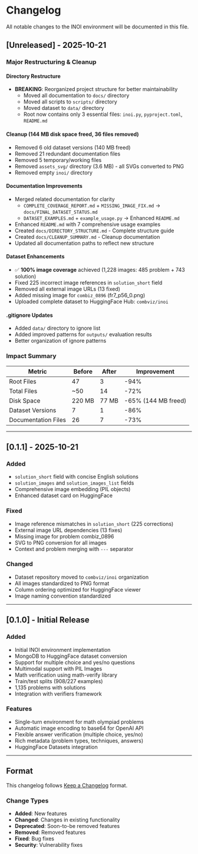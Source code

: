 # Changelog

All notable changes to the INOI environment will be documented in this file.

## [Unreleased] - 2025-10-21

### Major Restructuring & Cleanup

#### Directory Restructure
- **BREAKING**: Reorganized project structure for better maintainability
  - Moved all documentation to `docs/` directory
  - Moved all scripts to `scripts/` directory
  - Moved dataset to `data/` directory
  - Root now contains only 3 essential files: `inoi.py`, `pyproject.toml`, `README.md`

#### Cleanup (144 MB disk space freed, 36 files removed)
- Removed 6 old dataset versions (140 MB freed)
- Removed 21 redundant documentation files
- Removed 5 temporary/working files
- Removed `assets_svg/` directory (3.6 MB) - all SVGs converted to PNG
- Removed empty `inoi/` directory

#### Documentation Improvements
- Merged related documentation for clarity
  - `COMPLETE_COVERAGE_REPORT.md` + `MISSING_IMAGE_FIX.md` → `docs/FINAL_DATASET_STATUS.md`
  - `DATASET_EXAMPLES.md` + `example_usage.py` → Enhanced `README.md`
- Enhanced `README.md` with 7 comprehensive usage examples
- Created `docs/DIRECTORY_STRUCTURE.md` - Complete structure guide
- Created `docs/CLEANUP_SUMMARY.md` - Cleanup documentation
- Updated all documentation paths to reflect new structure

#### Dataset Enhancements
- ✅ **100% image coverage** achieved (1,228 images: 485 problem + 743 solution)
- Fixed 225 incorrect image references in `solution_short` field
- Removed all external image URLs (13 fixed)
- Added missing image for `combiz_0896` (fr7_p56_0.png)
- Uploaded complete dataset to HuggingFace Hub: `combviz/inoi`

#### .gitignore Updates
- Added `data/` directory to ignore list
- Added improved patterns for `outputs/` evaluation results
- Better organization of ignore patterns

### Impact Summary

| Metric | Before | After | Improvement |
|--------|--------|-------|-------------|
| Root Files | 47 | 3 | -94% |
| Total Files | ~50 | 14 | -72% |
| Disk Space | 220 MB | 77 MB | -65% (144 MB freed) |
| Dataset Versions | 7 | 1 | -86% |
| Documentation Files | 26 | 7 | -73% |

---

## [0.1.1] - 2025-10-21

### Added
- `solution_short` field with concise English solutions
- `solution_images` and `solution_images_list` fields
- Comprehensive image embedding (PIL objects)
- Enhanced dataset card on HuggingFace

### Fixed
- Image reference mismatches in `solution_short` (225 corrections)
- External image URL dependencies (13 fixes)
- Missing image for problem combiz_0896
- SVG to PNG conversion for all images
- Context and problem merging with `---` separator

### Changed
- Dataset repository moved to `combviz/inoi` organization
- All images standardized to PNG format
- Column ordering optimized for HuggingFace viewer
- Image naming convention standardized

---

## [0.1.0] - Initial Release

### Added
- Initial INOI environment implementation
- MongoDB to HuggingFace dataset conversion
- Support for multiple choice and yes/no questions
- Multimodal support with PIL Images
- Math verification using math-verify library
- Train/test splits (908/227 examples)
- 1,135 problems with solutions
- Integration with verifiers framework

### Features
- Single-turn environment for math olympiad problems
- Automatic image encoding to base64 for OpenAI API
- Flexible answer verification (multiple choice, yes/no)
- Rich metadata (problem types, techniques, answers)
- HuggingFace Datasets integration

---

## Format

This changelog follows [Keep a Changelog](https://keepachangelog.com/en/1.0.0/) format.

### Change Types
- **Added**: New features
- **Changed**: Changes in existing functionality
- **Deprecated**: Soon-to-be removed features
- **Removed**: Removed features
- **Fixed**: Bug fixes
- **Security**: Vulnerability fixes

